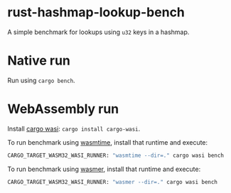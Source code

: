 # rust-hashmap-lookup-bench
A simple benchmark for lookups using `u32` keys in a hashmap.

# Native run
Run using `cargo bench`.

# WebAssembly run
Install [cargo wasi](https://github.com/bytecodealliance/cargo-wasi): `cargo install cargo-wasi`.

To run benchmark using [wasmtime](https://wasmtime.dev/), install that runtime and execute:

```sh
CARGO_TARGET_WASM32_WASI_RUNNER: "wasmtime --dir=." cargo wasi bench
```

To run benchmark using [wasmer](https://wasmer.io/), install that runtime and execute:

```sh
CARGO_TARGET_WASM32_WASI_RUNNER: "wasmer --dir=." cargo wasi bench
```

